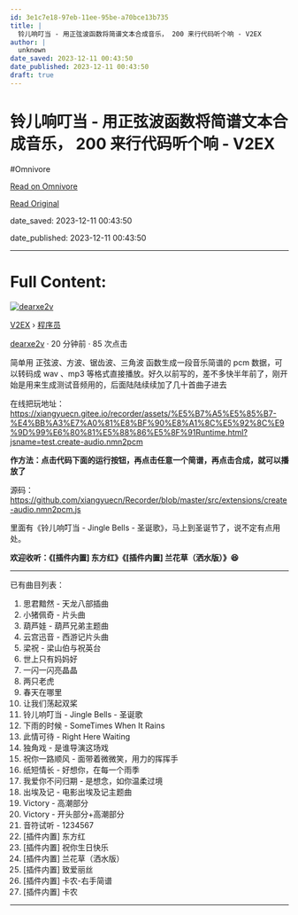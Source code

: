 ```yaml
---
id: 3e1c7e18-97eb-11ee-95be-a70bce13b735
title: |
  铃儿响叮当 - 用正弦波函数将简谱文本合成音乐， 200 来行代码听个响 - V2EX
author: |
  unknown
date_saved: 2023-12-11 00:43:50
date_published: 2023-12-11 00:43:50
draft: true
---
```


# 铃儿响叮当 - 用正弦波函数将简谱文本合成音乐， 200 来行代码听个响 - V2EX
#Omnivore

[Read on Omnivore](https://omnivore.app/me/200-v-2-ex-18c577abddb)

[Read Original](https://www.v2ex.com/t/999356)

date_saved: 2023-12-11 00:43:50

date_published: 2023-12-11 00:43:50

--- 

# Full Content: 

[![dearxe2v](https://proxy-prod.omnivore-image-cache.app/0x0,sCXlHrmtw0qgsqo8DPjNH4t7QFUvVIi916D-Xv00sxjI/https://cdn.v2ex.com/avatar/a94f/e2af/379637_large.png?m=1548295136)](https://www.v2ex.com/member/dearxe2v)

[V2EX](https://www.v2ex.com/)  › [程序员](https://www.v2ex.com/go/programmer)

[dearxe2v](https://www.v2ex.com/member/dearxe2v) · 20 分钟前 · 85 次点击 

简单用 正弦波、方波、锯齿波、三角波 函数生成一段音乐简谱的 pcm 数据，可以转码成 wav 、mp3 等格式直接播放。好久以前写的，差不多快半年前了，刚开始是用来生成测试音频用的，后面陆陆续续加了几十首曲子进去

在线把玩地址： <https://xiangyuecn.gitee.io/recorder/assets/%E5%B7%A5%E5%85%B7-%E4%BB%A3%E7%A0%81%E8%BF%90%E8%A1%8C%E5%92%8C%E9%9D%99%E6%80%81%E5%88%86%E5%8F%91Runtime.html?jsname=test.create-audio.nmn2pcm> 

**作方法：点击代码下面的运行按钮，再点击任意一个简谱，再点击合成，就可以播放了**

源码： <https://github.com/xiangyuecn/Recorder/blob/master/src/extensions/create-audio.nmn2pcm.js> 

里面有《铃儿响叮当 - Jingle Bells - 圣诞歌》，马上到圣诞节了，说不定有点用处。

**欢迎收听：《\[插件内置\] 东方红》《\[插件内置\] 兰花草（洒水版）》😆**

---

已有曲目列表：

1. 思君黯然 - 天龙八部插曲
2. 小猪佩奇 - 片头曲
3. 葫芦娃 - 葫芦兄弟主题曲
4. 云宫迅音 - 西游记片头曲
5. 梁祝 - 梁山伯与祝英台
6. 世上只有妈妈好
7. 一闪一闪亮晶晶
8. 两只老虎
9. 春天在哪里
10. 让我们荡起双桨
11. 铃儿响叮当 - Jingle Bells - 圣诞歌
12. 下雨的时候 - SomeTimes When It Rains
13. 此情可待 - Right Here Waiting
14. 独角戏 - 是谁导演这场戏
15. 祝你一路顺风 - 面带着微微笑，用力的挥挥手
16. 纸短情长 - 好想你，在每一个雨季
17. 我爱你不问归期 - 是想念，如你温柔过境
18. 出埃及记 - 电影出埃及记主题曲
19. Victory - 高潮部分
20. Victory - 开头部分+高潮部分
21. 音符试听 - 1234567
22. \[插件内置\] 东方红
23. \[插件内置\] 祝你生日快乐
24. \[插件内置\] 兰花草（洒水版）
25. \[插件内置\] 致爱丽丝
26. \[插件内置\] 卡农-右手简谱
27. \[插件内置\] 卡农

---


